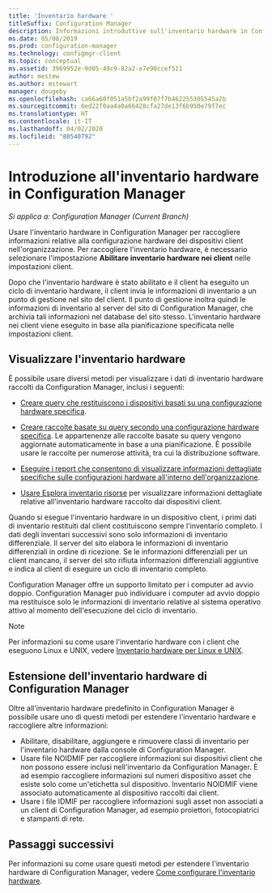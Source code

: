```yaml
---
title: 'Inventario hardware '
titleSuffix: Configuration Manager
description: Informazioni introduttive sull'inventario hardware in Configuration Manager.
ms.date: 05/08/2019
ms.prod: configuration-manager
ms.technology: configmgr-client
ms.topic: conceptual
ms.assetid: 3969952e-9d05-49c9-82a2-e7e90ccef511
author: mestew
ms.author: mstewart
manager: dougeby
ms.openlocfilehash: ca66a60f051a5bf2a99f07f7b462255305545a2b
ms.sourcegitcommit: 6ed22f0aa4a0a66428cfa27de13f6b950e79f7ec
ms.translationtype: HT
ms.contentlocale: it-IT
ms.lasthandoff: 04/02/2020
ms.locfileid: "80540792"
---
```

# <a name="introduction-to-hardware-inventory-in-configuration-manager"></a>Introduzione all'inventario hardware in Configuration Manager

*Si applica a: Configuration Manager (Current Branch)*

Usare l'inventario hardware in Configuration Manager per raccogliere informazioni relative alla configurazione hardware dei dispositivi client nell'organizzazione. Per raccogliere l'inventario hardware, è necessario selezionare l'impostazione **Abilitare inventario hardware nei client** nelle impostazioni client.  

 Dopo che l'inventario hardware è stato abilitato e il client ha eseguito un ciclo di inventario hardware, il client invia le informazioni di inventario a un punto di gestione nel sito del client. Il punto di gestione inoltra quindi le informazioni di inventario al server del sito di Configuration Manager, che archivia tali informazioni nel database del sito stesso. L'inventario hardware nei client viene eseguito in base alla pianificazione specificata nelle impostazioni client.  
## <a name="view-hardware-inventory"></a>Visualizzare l'inventario hardware 

 È possibile usare diversi metodi per visualizzare i dati di inventario hardware raccolti da Configuration Manager, inclusi i seguenti:  

- [Creare query che restituiscono i dispositivi basati su una configurazione hardware specifica](../../../../core/servers/manage/introduction-to-queries.md).  

- [Creare raccolte basate su query secondo una configurazione hardware specifica](../../../../core/clients/manage/collections/introduction-to-collections.md). Le appartenenze alle raccolte basate su query vengono aggiornate automaticamente in base a una pianificazione. È possibile usare le raccolte per numerose attività, tra cui la distribuzione software.

- [Eseguire i report che consentono di visualizzare informazioni dettagliate specifiche sulle configurazioni hardware all'interno dell'organizzazione](/configmgr/core/servers/manage/introduction-to-reporting).

- [Usare Esplora inventario risorse](../../../../core/clients/manage/inventory/use-resource-explorer-to-view-hardware-inventory.md) per visualizzare informazioni dettagliate relative all'inventario hardware raccolto dai dispositivi client.

Quando si esegue l'inventario hardware in un dispositivo client, i primi dati di inventario restituiti dal client costituiscono sempre l'inventario completo. I dati degli inventari successivi sono solo informazioni di inventario differenziale. Il server del sito elabora le informazioni di inventario differenziali in ordine di ricezione. Se le informazioni differenziali per un client mancano, il server del sito rifiuta informazioni differenziali aggiuntive e indica al client di eseguire un ciclo di inventario completo.  

 Configuration Manager offre un supporto limitato per i computer ad avvio doppio. Configuration Manager può individuare i computer ad avvio doppio ma restituisce solo le informazioni di inventario relative al sistema operativo attivo al momento dell'esecuzione del ciclo di inventario.  

> [!NOTE]  
>  Per informazioni su come usare l'inventario hardware con i client che eseguono Linux e UNIX, vedere [Inventario hardware per Linux e UNIX](../../../../core/clients/manage/inventory/hardware-inventory-for-linux-and-unix.md).  

## <a name="extending-configuration-manager-hardware-inventory"></a>Estensione dell'inventario hardware di Configuration Manager  
 Oltre all'inventario hardware predefinito in Configuration Manager è possibile usare uno di questi metodi per estendere l'inventario hardware e raccogliere altre informazioni:  

- Abilitare, disabilitare, aggiungere e rimuovere classi di inventario per l'inventario hardware dalla console di Configuration Manager.  
- Usare file NOIDMIF per raccogliere informazioni sui dispositivi client che non possono essere inclusi nell'inventario da Configuration Manager. È ad esempio raccogliere informazioni sul numeri dispositivo asset che esiste solo come un'etichetta sul dispositivo. Inventario NOIDMIF viene associato automaticamente al dispositivo raccolti dai client.  
- Usare i file IDMIF per raccogliere informazioni sugli asset non associati a un client di Configuration Manager, ad esempio proiettori, fotocopiatrici e stampanti di rete.


## <a name="next-steps"></a>Passaggi successivi
Per informazioni su come usare questi metodi per estendere l'inventario hardware di Configuration Manager, vedere [Come configurare l'inventario hardware](../../../../core/clients/manage/inventory/configure-hardware-inventory.md).  
